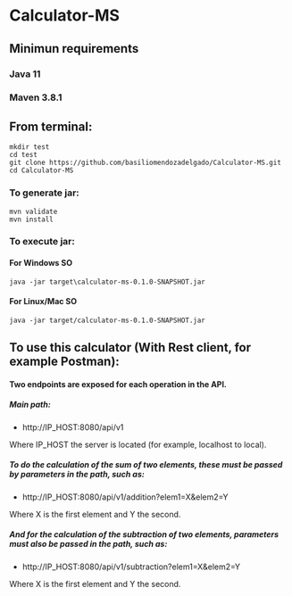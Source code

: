 # Calculator-MS

## Minimun requirements
### Java 11
### Maven 3.8.1

## From terminal:

```
mkdir test
cd test
git clone https://github.com/basiliomendozadelgado/Calculator-MS.git
cd Calculator-MS
```

### To generate jar:

```
mvn validate
mvn install
```

### To execute jar:
#### For Windows SO
```
java -jar target\calculator-ms-0.1.0-SNAPSHOT.jar
```

#### For Linux/Mac SO
```
java -jar target/calculator-ms-0.1.0-SNAPSHOT.jar
```


## To use this calculator (With Rest client, for example Postman):
#### Two endpoints are exposed for each operation in the API.
##### Main path:

* http://IP_HOST:8080/api/v1

Where IP_HOST the server is located (for example, localhost to local).


##### To do the calculation of the sum of two elements, these must be passed by parameters in the path, such as:
* http://IP_HOST:8080/api/v1/addition?elem1=X&elem2=Y

Where X is the first element and Y the second.


##### And for the calculation of the subtraction of two elements, parameters must also be passed in the path, such as:

* http://IP_HOST:8080/api/v1/subtraction?elem1=X&elem2=Y

Where X is the first element and Y the second.

